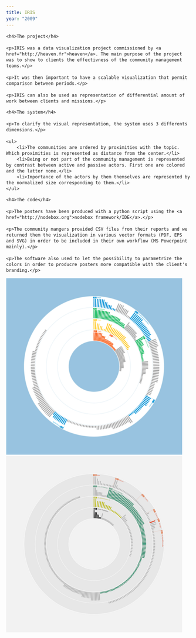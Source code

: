 ```yaml
---
title: IRIS
year: "2009"
---
```


<div class="multi-col">

<div class="col-a col">

	<h4>The project</h4>

	<p>IRIS was a data visualization project commissioned by <a href="http://heaven.fr">heaven</a>. The main purpose of the project was to show to clients the effectivness of the community management teams.</p>

	<p>It was then important to have a scalable visualization that permit comparison between periods.</p>

	<p>IRIS can also be used as representation of differential amount of work between clients and missions.</p>
</div>

<div class="col-b-c col">

	<h4>The system</h4>

	<p>To clarify the visual representation, the system uses 3 differents dimensions.</p>

	<ul>
		<li>The communities are ordered by proximities with the topic. Which proximities is represented as distance from the center.</li>
		<li>Being or not part of the community management is represented by contrast between active and passive actors. First one are colored and the latter none.</li>
		<li>Importance of the actors by them themselves are represented by the normalized size corresponding to them.</li>
	</ul>

</div>

<div class="col-d col">

	<h4>The code</h4>

	<p>The posters have been produced with a python script using the <a href="http://nodebox.org">nodebox framework/IDE</a>.</p>

	<p>The community mangers provided CSV files from their reports and we returned them the visualization in various vector formats (PDF, EPS and SVG) in order to be included in their own workflow (MS Powerpoint mainly).</p>

	<p>The software also used to let the possibility to parametrize the colors in order to producre posters more compatible with the client's branding.</p>

</div>
</div>

<div class="col">

<img src="/projects/iris/ms3-formate.png" width="480" />
<img src="/projects/iris/iris2.png" width="480" />
</div>

